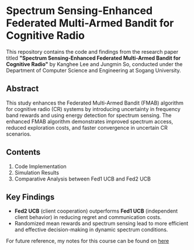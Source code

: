 # Spectrum Sensing-Enhanced Federated Multi-Armed Bandit for Cognitive Radio

This repository contains the code and findings from the research paper titled **"Spectrum Sensing-Enhanced Federated Multi-Armed Bandit for Cognitive Radio"** by Kanghee Lee and Jungmin So, conducted under the Department of Computer Science and Engineering at Sogang University.

## Abstract

This study enhances the Federated Multi-Armed Bandit (FMAB) algorithm for cognitive radio (CR) systems by introducing uncertainty in frequency band rewards and using energy detection for spectrum sensing. The enhanced FMAB algorithm demonstrates improved spectrum access, reduced exploration costs, and faster convergence in uncertain CR scenarios.

## Contents

1. Code Implementation
2. Simulation Results
3. Comparative Analysis between Fed1 UCB and Fed2 UCB

## Key Findings

- **Fed2 UCB** (client cooperation) outperforms **Fed1 UCB** (independent client behavior) in reducing regret and communication costs.
- Randomized mean rewards and spectrum sensing lead to more efficient and effective decision-making in dynamic spectrum conditions.

For future reference, my notes for this course can be found on [here](https://www.notion.so/jso1/648ff13ebdb54293ad4fb6455687605c)
